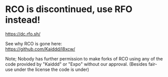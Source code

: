 # RCO is discontinued, use RFO instead!


https://dc.rfo.sh/


See why RCO is gone here:<br>
https://github.com/Kaiddd/l8xcw/


Note; Nobody has further permission to make forks of RCO using any of the code provided by "Kaiddd" or "Expo" without our approval. (Besides fair-use under the license the code is under) 
